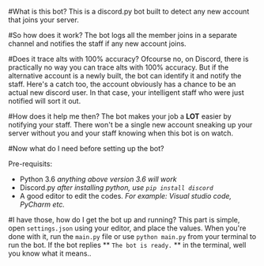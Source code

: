 #What is this bot?
This is a discord.py bot built to detect any new account that joins your server.

#So how does it work?
The bot logs all the member joins in a separate channel and notifies the staff if any new account joins.

#Does it trace alts with 100% accuracy?
Ofcourse no, on Discord, there is practically no way you can trace alts with 100% accuracy. But if the alternative account is a newly built, the bot can identify it and notify the staff. Here's a catch too, the account obviously has a chance to be an actual new discord user. In that case, your intelligent staff who were just notified will sort it out.

#How does it help me then?
The bot makes your job a **LOT** easier by notifying your staff. There won't be a single new account sneaking up your server without you and your staff knowing when this bot is on watch.

#Now what do I need before setting up the bot?

Pre-requisits:
- Python 3.6 *anything above version 3.6 will work*
- Discord.py *after installing python, use `pip install discord`*
- A good editor to edit the codes. *For example: Visual studio code, PyCharm etc.*

#I have those, how do I get the bot up and running?
This part is simple, open `settings.json` using your editor, and place the values.
When you're done with it, run the `main.py` file or use `python main.py` from your terminal to run the bot.
If the bot replies ** `The bot is ready.` ** in the terminal, well you know what it means..